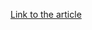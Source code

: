 [Link to the article](https://cybersecuritynews.com/pupkinstealer-leveraging-web-browser-passwords-app-tokens/)
